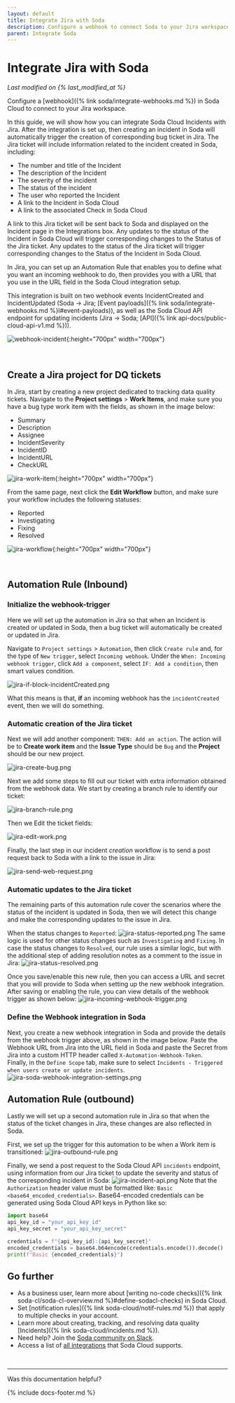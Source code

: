 ```yaml
---
layout: default
title: Integrate Jira with Soda
description: Configure a webhook to connect Soda to your Jira workspace.
parent: Integrate Soda
---
```


# Integrate Jira with Soda 
*Last modified on {% last_modified_at %}*

Configure a [webhook]({% link soda/integrate-webhooks.md %}) in Soda Cloud to connect to your Jira workspace.

In this guide, we will show how you can integrate Soda Cloud Incidents with Jira.
After the integration is set up, then creating an incident in Soda will automatically trigger the creation of corresponding bug ticket in Jira.
The Jira ticket will include information related to the incident created in Soda, including:
- The number and title of the Incident
- The description of the Incident
- The severity of the incident
- The status of the incident
- The user who reported the Incident
- A link to the Incident in Soda Cloud
- A link to the associated Check in Soda Cloud

A link to this Jira ticket will be sent back to Soda and displayed on the Incident page in the Integrations box.
Any updates to the status of the Incident in Soda Cloud will trigger corresponding changes to the Status of the Jira ticket.
Any updates to the status of the Jira ticket will trigger corresponding changes to the Status of the Incident in Soda Cloud.

In Jira, you can set up an Automation Rule that enables you to define what you want an incoming webhook to do,
then provides you with a URL that you use in the URL field in the Soda Cloud integration setup. 

This integration is built on two webhook events IncidentCreated and IncidentUpdated (Soda -> Jira; [Event payloads]({% link soda/integrate-webhooks.md %}l#event-payloads)),
as well as the Soda Cloud API endpoint for updating incidents (Jira -> Soda; [API]({% link api-docs/public-cloud-api-v1.md %})). 


![webhook-incident](/assets/images/webhook-incident.png){:height="700px" width="700px"} 

<br />

## Create a Jira project for DQ tickets
In Jira, start by creating a new project dedicated to tracking data quality tickets.
Navigate to the **Project settings** > **Work Items**, and make sure you have a bug type work item with the fields,
as shown in the image below:
- Summary
- Description
- Assignee
- IncidentSeverity
- IncidentID
- IncidentURL
- CheckURL


![jira-work-item](/assets/images/jira-work-item.png){:height="700px" width="700px"} 

From the same page, next click the **Edit Workflow** button, and make sure your workflow includes the following statuses:
- Reported
- Investigating
- Fixing
- Resolved


![jira-workflow](assets/images/jira-workflow.png){:height="700px" width="700px"} 

<br />

## Automation Rule (Inbound)
### Initialize the webhook-trigger
Here we will set up the automation in Jira so that when an Incident is created or updated in Soda,
then a bug ticket will automatically be created or updated in Jira.

Navigate to `Project settings` > `Automation`, then click `Create rule` and, for the type of `New trigger`, select `Incoming webhook`.
Under the `When: Incoming webhook trigger`, click `Add a component`, select `IF: Add a condition`, then smart values condition.


![jira-if-block-incidentCreated.png](/assets/images/jira-if-block-incidentCreated.png)


What this means is that, **if** an incoming webhook has the `incidentCreated` event, then we will do something. 

### Automatic creation of the Jira ticket
Next we will add another component: `THEN: Add an action`. 
The action will be to **Create work item** and the **Issue Type** should be `Bug` and the **Project** should be our new project. 


![jira-create-bug.png](/assets/images/jira-create-bug.png)

Next we add some steps to fill out our ticket with extra information obtained from the webhook data.
We start by creating a branch rule to identify our ticket:


![jira-branch-rule.png](/assets/images/jira-branch-rule.png)

Then we Edit the ticket fields:


![jira-edit-work.png](/assets/images/jira-edit-work.png)

Finally, the last step in our incident _creation_ workflow is to send a post request back to Soda with a link to the issue in Jira:


![jira-send-web-request.png](/assets/images/jira-send-web-request.png)


### Automatic updates to the Jira ticket
The remaining parts of this automation rule cover the scenarios where the status of the incident is updated in Soda,
then we will detect this change and make the corresponding updates to the issue in Jira.

When the status changes to `Reported`:
![jira-status-reported.png](/assets/images/jira-status-reported.png)
The same logic is used for other status changes such as `Investigating` and `Fixing`.
In case the status changes to `Resolved`, our rule uses a similar logic,
but with the additional step of adding resolution notes as a comment to the issue in Jira:
![jira-status-resolved.png](/assets/images/jira-status-resolved.png)

Once you save/enable this new rule, then you can access a URL and secret that you will provide to Soda when setting up the new webhook integration.
After saving or enabling the rule, you can view details of the webhook trigger as shown below:
![jira-incoming-webhook-trigger.png](/assets/images/jira-incoming-webhook-trigger.png)

### Define the Webhook integration in Soda
Next, you create a new webhook integration in Soda and provide the details from the webhook trigger above, as shown in the image below.
Paste the Webhook URL from Jira into the URL field in Soda and paste the Secret from Jira into a custom HTTP header called `X-Automation-Webhook-Token`.  
Finally, in the `Define Scope` tab, make sure to select `Incidents - Triggered when users create or update incidents`.
![jira-soda-webhook-integration-settings.png](assets/images/jira-soda-webhook-integration-settings.png)

## Automation Rule (outbound)
Lastly we will set up a second automation rule in Jira so that when
the status of the ticket changes in Jira, these changes are also reflected in Soda.

First, we set up the trigger for this automation to be when a Work item is transitioned:
![jira-outbound-rule.png](assets/images/jira-outbound-rule.png)

Finally, we send a post request to the Soda Cloud API `incidents` endpoint,
using information from our Jira ticket to update the severity and status of the corresponding incident in Soda:
![jira-incident-api.png](assets/images/jira-incident-api.png)
Note that the `Authorization` header value must be formatted like: `Basic <base64_encoded_credentials>`. 
Base64-encoded credentials can be generated using Soda Cloud API keys in Python like so:
```python
import base64
api_key_id = "your_api_key_id"
api_key_secret = "your_api_key_secret"

credentials = f"{api_key_id}:{api_key_secret}"
encoded_credentials = base64.b64encode(credentials.encode()).decode()
print(f"Basic {encoded_credentials}")
```



## Go further

* As a business user, learn more about [writing no-code checks]({% link soda-cl/soda-cl-overview.md %}#define-sodacl-checks) in Soda Cloud.
* Set [notification rules]({% link soda-cloud/notif-rules.md %}) that apply to multiple checks in your account. 
* Learn more about creating, tracking, and resolving data quality [Incidents]({% link soda-cloud/incidents.md %}).
* Need help? Join the <a href="https://community.soda.io/slack" target="_blank"> Soda community on Slack</a>.
* Access a list of <a href="https://www.soda.io/integrations" target="_blank">all integrations</a> that Soda Cloud supports.
<br />

---

Was this documentation helpful?

<!-- LikeBtn.com BEGIN -->
<span class="likebtn-wrapper" data-theme="tick" data-i18n_like="Yes" data-ef_voting="grow" data-show_dislike_label="true" data-counter_zero_show="true" data-i18n_dislike="No"></span>
<script>(function(d,e,s){if(d.getElementById("likebtn_wjs"))return;a=d.createElement(e);m=d.getElementsByTagName(e)[0];a.async=1;a.id="likebtn_wjs";a.src=s;m.parentNode.insertBefore(a, m)})(document,"script","//w.likebtn.com/js/w/widget.js");</script>
<!-- LikeBtn.com END -->

{% include docs-footer.md %}